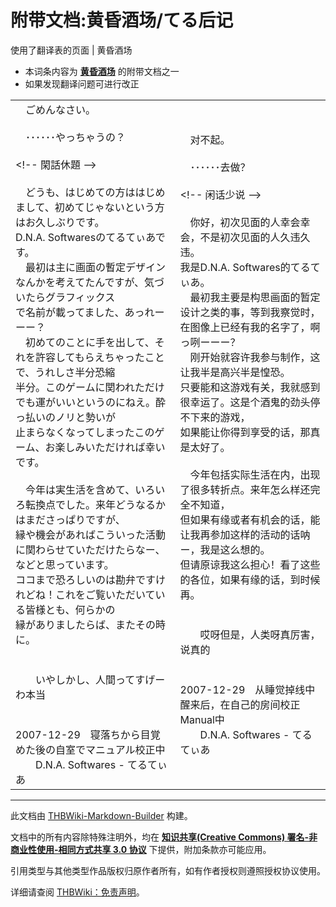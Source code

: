 # 附带文档:黄昏酒场/てる后记

<!-- source html: G:\repos\THBWiki-Markdown-Builder\THBWikiMarkdown\Temp\main\d\d4\ns506%3A%E9%BB%84%E6%98%8F%E9%85%92%E5%9C%BA%2F%E3%81%A6%E3%82%8B%E5%90%8E%E8%AE%B0.html -->

使用了翻译表的页面 | 黄昏酒场

  
  

  

- 本词条内容为 **[黄昏酒场](./黄昏酒场.md)** 的附带文档之一
- 如果发现翻译问题可进行改正


<table><tbody><tr class="tt-content" id="=-1" data-pos="&#91;&quot;=&quot;,1&#93;"><td class="tt-ja" lang="ja"><div class="poem">　ごめんなさい。<br><br>　･･････やっちゃうの？<br><br>&lt;!-- 閑話休題 --&gt;<br><br>　どうも、はじめての方ははじめまして、初めてじゃないという方はお久しぶりです。<br>D.N.A. Softwaresのてるてぃあです。<br>　最初は主に画面の暫定デザインなんかを考えてたんですが、気づいたらグラフィックス<br>で名前が載ってました、あっれーーー？<br>　初めてのことに手を出して、それを許容してもらえちゃったことで、うれしさ半分恐縮<br>半分。このゲームに関われただけでも運がいいというのにねえ。酔っ払いのノリと勢いが<br>止まらなくなってしまったこのゲーム、お楽しみいただければ幸いです。<br><br>　今年は実生活を含めて、いろいろ転換点でした。来年どうなるかはまださっぱりですが、<br>縁や機会があればこういった活動に関わらせていただけたらなー、などと思っています。<br>ココまで恐ろしいのは勘弁ですけれどね！これをご覧いただいている皆様とも、何らかの<br>縁がありましたらば、またその時に。<br><br><br>　　いやしかし、人間ってすげーわ本当<br><br><br>2007-12-29　寝落ちから目覚めた後の自室でマニュアル校正中<br>　　D.N.A. Softwares - てるてぃあ</div></td><td class="tt-zh" lang="zh"><div class="poem">　对不起。<br><br>　･･････去做？<br><br>&lt;!-- 闲话少说 --&gt;<br><br>　你好，初次见面的人幸会幸会，不是初次见面的人久违久违。<br>我是D.N.A. Softwares的てるてぃあ。<br>　最初我主要是构思画面的暂定设计之类的事，等到我察觉时，<br>在图像上已经有我的名字了，啊っ咧ーーー？<br>　刚开始就容许我参与制作，这让我半是高兴半是惶恐。<br>只要能和这游戏有关，我就感到很幸运了。这是个酒鬼的劲头停不下来的游戏，<br>如果能让你得到享受的话，那真是太好了。<br><br>　今年包括实际生活在内，出现了很多转折点。来年怎么样还完全不知道，<br>但如果有缘或者有机会的话，能让我再参加这样的活动的话呐ー，我是这么想的。<br>但请原谅我这么担心！看了这些的各位，如果有缘的话，到时候再。<br><br><br>　　哎呀但是，人类呀真厉害，说真的<br><br><br>2007-12-29　从睡觉掉线中醒来后，在自己的房间校正Manual中<br>　　D.N.A. Softwares - てるてぃあ</div></td></tr></tbody></table>


  
  

  





---

此文档由 [THBWiki-Markdown-Builder](https://github.com/Delsin-Yu/THBWiki-Markdown-Builder) 构建。

文档中的所有内容除特殊注明外，均在 [**知识共享(Creative Commons) 署名-非商业性使用-相同方式共享 3.0 协议**](https://creativecommons.org/licenses/by-sa/3.0/deed.zh-hans) 下提供，附加条款亦可能应用。

引用类型与其他类型作品版权归原作者所有，如有作者授权则遵照授权协议使用。

详细请查阅 [THBWiki：免责声明](https://thbwiki.cc/THBWiki:%E5%85%8D%E8%B4%A3%E5%A3%B0%E6%98%8E)。

